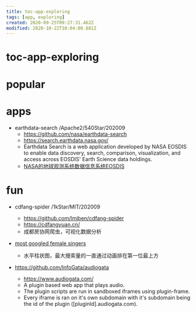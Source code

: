 ```yaml
---
title: toc-app-exploring
tags: [app, exploring]
created: 2020-09-25T09:27:31.462Z
modified: 2020-10-22T10:04:00.881Z
---
```


# toc-app-exploring

# popular

# apps
- earthdata-search /Apache2/540Star/202009
  - https://github.com/nasa/earthdata-search
  - https://search.earthdata.nasa.gov/
  - Earthdata Search is a web application developed by NASA EOSDIS to enable data discovery, search, comparison, visualization, and access across EOSDIS' Earth Science data holdings.
  - [NASA的地球观测系统数据信息系统EOSDIS](http://www.sci-data.cn/newsshow.php?cid=20&id=31)
# fun
- cdfang-spider /1kStar/MIT/202009
  - https://github.com/lmjben/cdfang-spider
  - https://cdfangyuan.cn/
  - 成都房协网爬虫，可视化数据分析

- [most googled female singers](https://www.youtube.com/watch?v=xjPrfxvFEFM)
  - 水平柱状图，最大搜索量的一直通过动画排在第一位最上方

- https://github.com/InfoGata/audiogata
  - https://www.audiogata.com/
  - A plugin based web app that plays audio.
  - The plugin scripts are run in sandboxed iframes using plugin-frame. 
  - Every iframe is ran on it's own subdomain with it's subdomain being the id of the plugin ([pluginId].audiogata.com).
